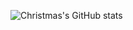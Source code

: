 ![Christmas's GitHub stats](https://github-readme-stats.vercel.app/api?username=Han-GK&show_icons=true&theme=tokyonight)
